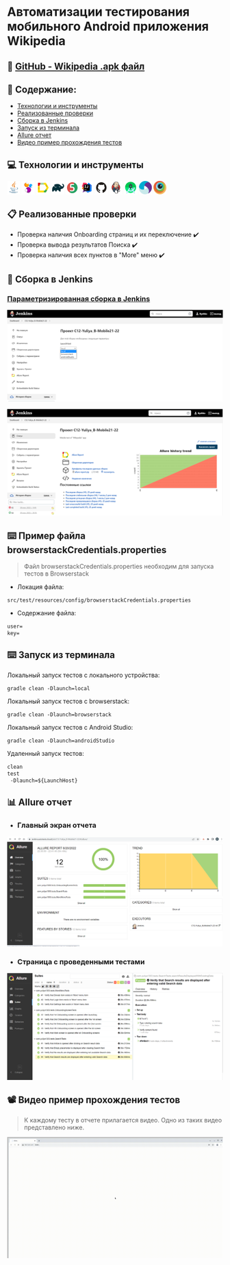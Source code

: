 # Автоматизации тестирования мобильного Android приложения Wikipedia
## :link: <a target="_blank" href="https://github.com/wikimedia/apps-android-wikipedia/releases/tag/latest">GitHub - Wikipedia .apk файл</a>

## :page_with_curl: Содержание:

- <a href="#computer-сode_stack">Технологии и инструменты</a>
- <a href="#clipboard-реализованные-проверки">Реализованные проверки</a>
- <a href="#robot-сборки-в-Jenkins">Сборка в Jenkins</a>
- <a href="#keyboard-запуск-из-терминала">Запуск из терминала</a>
- <a href="#bar_chart-allure-отчет">Allure отчет</a>
- <a href="#film_projector-видео-пример-прохождения-тестов">Видео пример прохождения тестов</a>

## :computer: Технологии и инструменты
<p align="left">
<img width="6%" title="Java" src="images/logo/Java.svg">
<img width="6%" title="Selenide" src="images/logo/Selenide.svg">
<img width="6%" title="Allure Report" src="images/logo/Allure_Report.svg">
<img width="6%" title="Gradle" src="images/logo/Gradle.svg">
<img width="6%" title="JUnit5" src="images/logo/JUnit5.svg">
<img width="6%" title="IntelliJ IDEA" src="images/logo/Intelij_IDEA.svg">
<img width="6%" title="GitHub" src="images/logo/GitHub.svg">
<img width="6%" title="Jenkins" src="images/logo/Jenkins.svg">
<img width="6%" title="Android Studio" src="images/logo/Android_studio.svg">
<img width="6%" title="Appium" src="images/logo/Appium.svg">
<img width="6%" title="Browserstack" src="images/logo/Browserstack.svg">
</p>

## :clipboard: Реализованные проверки
- Проверка наличия Onboarding страниц и их переключение :heavy_check_mark:
- Проверка вывода результатов Поиска :heavy_check_mark:
- Проверка наличия всех пунктов в "More" меню :heavy_check_mark:

## :robot: Сборка в Jenkins
### <a target="_blank" href="https://jenkins.autotests.cloud/job/C12-Yuliya_B-Mobile21-22/">Параметризированная сборка в Jenkins</a>
<p align="center">
<img title="Jenkins Job Run with parameters" src="images/screenshots/jenkins-run.png">
</p>
<p align="center">
<img title="Jenkins Dashboard" src="images/screenshots/jenkins-dashboard.png">
</p>

## :keyboard: Пример файла browserstackCredentials.properties
> Файл browserstackCredentials.properties необходим для запуска тестов в Browserstack
- Локация файла:
```
src/test/resources/config/browserstackCredentials.properties
```
- Содержание файла:
```
user=
key=
```

## :keyboard: Запуск из терминала
Локальный запуск тестов с локального устройства:
```
gradle clean -Dlaunch=local
```

Локальный запуск тестов с browserstack:
```
gradle clean -Dlaunch=browserstack
```

Локальный запуск тестов с Android Studio:
```
gradle clean -Dlaunch=androidStudio
```

Удаленный запуск тестов:
```
clean
test
 -Dlaunch=${LaunchHost}
```


## :bar_chart: Allure отчет
- ### Главный экран отчета
<p align="center">
<img title="Allure Overview Dashboard" src="images/screenshots/allure-main-page.png">
</p>

- ### Страница с проведенными тестами
<p align="center">
<img title="Allure Test Page" src="images/screenshots/allure-test-page.png">
</p>

## :film_projector: Видео пример прохождения тестов
> К каждому тесту в отчете прилагается видео. Одно из таких видео представлено ниже.
<p align="center">
  <img title="Selenoid Video" src="images/gif/test-run.gif">
</p>
